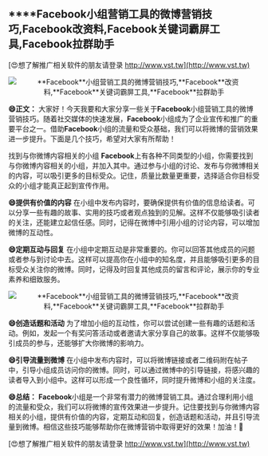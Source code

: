 ## ****Facebook**小组营销工具的微博营销技巧,**Facebook**改资料,**Facebook**关键词霸屏工具,**Facebook**拉群助手**

[😍想了解推广相关软件的朋友请登录 http://www.vst.tw](http://www.vst.tw)

 <center><img src="https://vst.tw/MP4/tuiguang/png/8.png" alt="**Facebook**小组营销工具的微博营销技巧,**Facebook**改资料,**Facebook**关键词霸屏工具,**Facebook**拉群助手"></center>

**😄正文：**
大家好！今天我要和大家分享一些关于**Facebook**小组营销工具的微博营销技巧。随着社交媒体的快速发展，**Facebook**小组成为了企业宣传和推广的重要平台之一。借助**Facebook**小组的流量和受众基础，我们可以将微博的营销效果进一步提升。下面是几个技巧，希望对大家有所帮助！

找到与你微博内容相关的小组
**Facebook**上有各种不同类型的小组，你需要找到与你微博内容相关的小组，并加入其中。通过参与小组的讨论、发布与你微博相关的内容，可以吸引更多的目标受众。记住，质量比数量更重要，选择适合你目标受众的小组才能真正起到宣传作用。

**😄提供有价值的内容**
在小组中发布内容时，要确保提供有价值的信息给读者。可以分享一些有趣的故事、实用的技巧或者观点独到的见解。这样不仅能够吸引读者的关注，还能建立起信任感。同时，记得在微博中引用小组的讨论内容，可以增加微博的互动性。

**😄定期互动与回复**
在小组中定期互动是非常重要的。你可以回答其他成员的问题或者参与到讨论中去。这样可以提高你在小组中的知名度，并且能够吸引更多的目标受众关注你的微博。同时，记得及时回复其他成员的留言和评论，展示你的专业素养和细致服务。

 <center><img src="https://vst.tw/MP4/tuiguang/png/5.png" alt="**Facebook**小组营销工具的微博营销技巧,**Facebook**改资料,**Facebook**关键词霸屏工具,**Facebook**拉群助手"></center>

**😄创造话题和活动**
为了增加小组的互动性，你可以尝试创建一些有趣的话题和活动。例如，发起一个有奖问答活动或者邀请大家分享自己的故事。这样不仅能够吸引成员的参与，还能够扩大你微博的影响力。

**😄引导流量到微博**
在小组中发布内容时，可以将微博链接或者二维码附在帖子中，引导小组成员访问你的微博。同时，可以通过微博中的引导链接，将感兴趣的读者导入到小组中。这样可以形成一个良性循环，同时提升微博和小组的关注度。

**😄总结：**
**Facebook**小组是一个非常有潜力的微博营销工具。通过合理利用小组的流量和受众，我们可以将微博的宣传效果进一步提升。记住要找到与你微博内容相关的小组，提供有价值的内容，定期互动和回复，创造话题和活动，并且引导流量到微博。相信这些技巧能够帮助你在微博营销中取得更好的效果！加油！💪

[😍想了解推广相关软件的朋友请登录 http://www.vst.tw](http://www.vst.tw)



